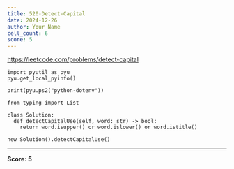 ```yaml
---
title: 520-Detect-Capital
date: 2024-12-26
author: Your Name
cell_count: 6
score: 5
---
```


https://leetcode.com/problems/detect-capital


```
import pyutil as pyu
pyu.get_local_pyinfo()
```


```
print(pyu.ps2("python-dotenv"))
```


```
from typing import List
```


```
class Solution:
  def detectCapitalUse(self, word: str) -> bool:
    return word.isupper() or word.islower() or word.istitle()
```


```
new Solution().detectCapitalUse()
```


---
**Score: 5**